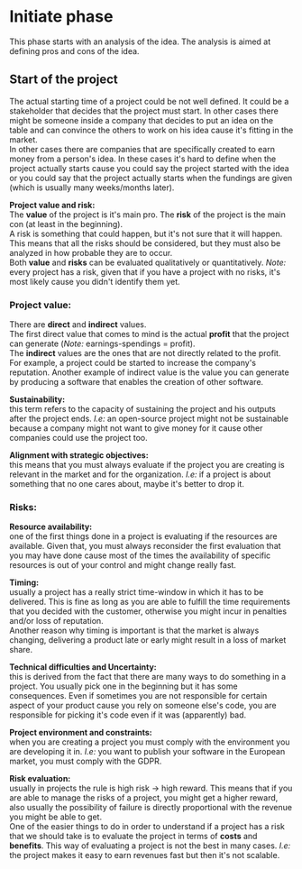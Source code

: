 # Initiate phase

This phase starts with an analysis of the idea. The analysis is aimed at defining pros and cons of the idea.

## Start of the project

The actual starting time of a project could be not well defined. It could be a stakeholder that decides that the project must start. In other cases there might be someone inside a company that decides to put an idea on the table and can convince the others to work on his idea cause it's fitting in the market.  
In other cases there are companies that are specifically created to earn money from a person's idea. In these cases it's hard to define when the project actually starts cause you could say the project started with the idea or you could say that the project actually starts when the fundings are given (which is usually many weeks/months later).  

**Project value and risk:**  
The **value** of the project is it's main pro. The **risk** of the project is the main con (at least in the beginning).  
A risk is something that could happen, but it's not sure that it will happen. This means that all the risks should be considered, but they must also be analyzed in how probable they are to occur.  
Both **value** and **risks** can be evaluated qualitatively or quantitatively. *Note:* every project has a risk, given that if you have a project with no risks, it's most likely cause you didn't identify them yet.

### Project value:  
There are **direct** and **indirect** values.  
The first direct value that comes to mind is the actual **profit** that the project can generate (*Note:* earnings-spendings = profit).  
The **indirect** values are the ones that are not directly related to the profit. For example, a project could be started to increase the company's reputation. Another example of indirect value is the value you can generate by producing a software that enables the creation of other software.

**Sustainability:**  
this term refers to the capacity of sustaining the project and his outputs after the project ends. *I.e:* an open-source project might not be sustainable because a company might not want to give money for it cause other companies could use the project too.

**Alignment with strategic objectives:**  
this means that you must always evaluate if the project you are creating is relevant in the market and for the organization. *I.e:* if a project is about something that no one cares about, maybe it's better to drop it.

### Risks:

**Resource availability:**  
one of the first things done in a project is evaluating if the resources are available. Given that, you must always reconsider the first evaluation that you may have done cause most of the times the availability of specific resources is out of your control and might change really fast.

**Timing:**  
usually a project has a really strict time-window in which it has to be delivered. This is fine as long as you are able to fulfill the time requirements that you decided with the customer, otherwise you might incur in penalties and/or loss of reputation.  
Another reason why timing is important is that the market is always changing, delivering a product late or early might result in a loss of market share.

**Technical difficulties and Uncertainty:**  
this is derived from the fact that there are many ways to do something in a project. You usually pick one in the beginning but it has some consequences. Even if sometimes you are not responsible for certain aspect of your product cause you rely on someone else's code, you are responsible for picking it's code even if it was (apparently) bad.

**Project environment and constraints:**  
when you are creating a project you must comply with the environment you are developing it in. *I.e:* you want to publish your software in the European market, you must comply with the GDPR.

**Risk evaluation:**  
usually in projects the rule is high risk -> high reward. This means that if you are able to manage the risks of a project, you might get a higher reward, also usually the possibility of failure is directly proportional with the revenue you might be able to get.  
One of the easier things to do in order to understand if a project has a risk that we should take is to evaluate the project in terms of **costs** and **benefits**. This way of evaluating a project is not the best in many cases. *I.e:* the project makes it easy to earn revenues fast but then it's not scalable.
